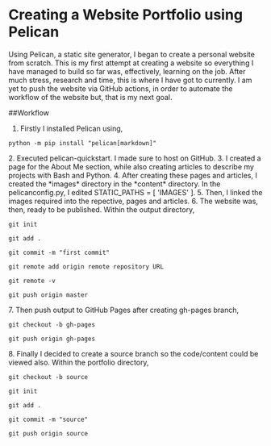 # Creating a Website Portfolio using Pelican

Using Pelican, a static site generator, I began to create a personal website from scratch. This is my first attempt at creating a website so everything I have managed to build so far was, effectively, learning on the job. After much stress, research and time, this is where I have got to currently. I am yet to push the website via GitHub actions, in order to automate the workflow of the website but, that is my next goal.

##Workflow
1. Firstly I installed Pelican using,
<p><code>python -m pip install "pelican[markdown]"</code></p>
2. Executed pelican-quickstart. I made sure to host on GitHub.
3. I created a page for the About Me section, while also creating articles to describe my projects with Bash and Python.
4. After creating these pages and articles, I created the *images* directory in the *content* directory. In the pelicanconfig.py, I edited STATIC_PATHS = [ 'IMAGES' ].
5. Then, I linked the images required into the repective, pages and articles.
6. The website was, then, ready to be published. Within the output directory,
<p><code>git init
<br>git add .
<br>git commit -m "first commit"
<br>git remote add origin remote repository URL
<br>git remote -v
<br>git push origin master</code></p>
7. Then push output to GitHub Pages after creating gh-pages branch,
<p><code>git checkout -b gh-pages
<br>git push origin gh-pages</code></p>
8. Finally I decided to create a source branch so the code/content could be viewed also. Within the portfolio directory,
<p><code>git checkout -b source
<br>git init
<br>git add .
<br>git commit -m "source"
<br>git push origin source</code></p>


